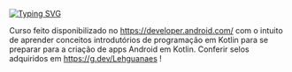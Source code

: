 [![Typing SVG](https://readme-typing-svg.herokuapp.com/?color=f7fobe&size=35&center=true&vCenter=true&width=1000&lines=Indrodução+a+programação+Kotlin;Primeiros+exercícios+feitos!;Perfil+no+Google+for+Developers:;https://g.dev/Lehguanaes;Be+Welcome!+:%29)](https://git.io/typing-svg)

Curso feito disponibilizado no https://developer.android.com/ com o intuito de aprender conceitos introdutórios de programação em Kotlin para se preparar para a criação de apps Android em Kotlin.
Conferir selos adquiridos em https://g.dev/Lehguanaes !


